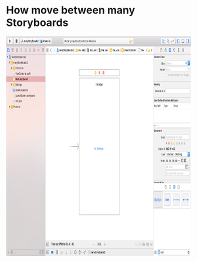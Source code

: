 How move between many Storyboards
========================

<p align="center">
	<img src="https://github.com/ginppian/Move-Between-Many-Storyboards/blob/master/imgs/img1.png" width="1280" height="600">
</p>